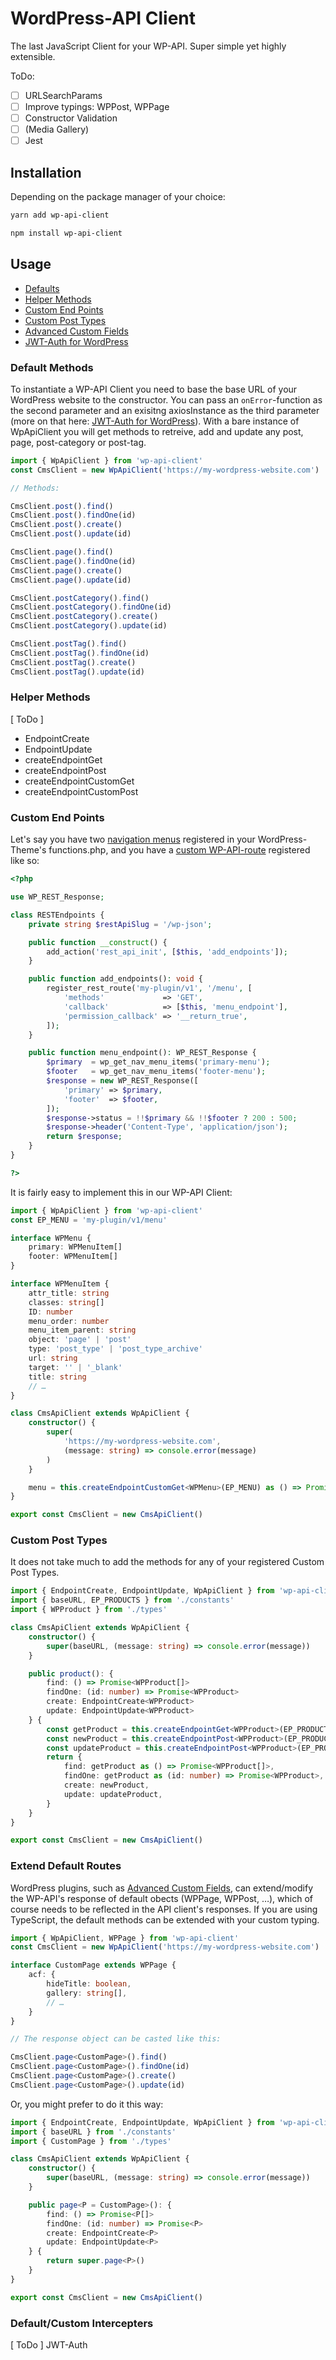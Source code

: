 # WordPress-API Client

The last JavaScript Client for your WP-API. Super simple yet highly extensible.

ToDo:

- [ ] URLSearchParams
- [ ] Improve typings: WPPost, WPPage
- [ ] Constructor Validation
- [ ] (Media Gallery)
- [ ] Jest

## Installation

Depending on the package manager of your choice:

```bash
yarn add wp-api-client
```

```bash
npm install wp-api-client
```

## Usage

- [Defaults](https://github.com/dkress59/wp-api-client#default-methods)
- [Helper Methods](https://github.com/dkress59/wp-api-client#helper-methods)
- [Custom End Points](https://github.com/dkress59/wp-api-client#custom-end-points)
- [Custom Post Types](https://github.com/dkress59/wp-api-client#custom-post-types)
- [Advanced Custom Fields](https://github.com/dkress59/wp-api-client#extend-default-routes)
- [JWT-Auth for WordPress](https://github.com/dkress59/wp-api-client#default-custom-interceptors)

### Default Methods

To instantiate a WP-API Client you need to base the base URL of your WordPress website to the constructor. You can pass an `onError`-function as the second parameter and an exisitng axiosInstance as the third parameter (more on that here: [JWT-Auth for WordPress](https://github.com/dkress59/wp-api-client#jwt-auth-for-wordpress)).
With a bare instance of WpApiClient you will get methods to retreive, add and update any post, page, post-category or post-tag.

```typescript
import { WpApiClient } from 'wp-api-client'
const CmsClient = new WpApiClient('https://my-wordpress-website.com')

// Methods:

CmsClient.post().find()
CmsClient.post().findOne(id)
CmsClient.post().create()
CmsClient.post().update(id)

CmsClient.page().find()
CmsClient.page().findOne(id)
CmsClient.page().create()
CmsClient.page().update(id)

CmsClient.postCategory().find()
CmsClient.postCategory().findOne(id)
CmsClient.postCategory().create()
CmsClient.postCategory().update(id)

CmsClient.postTag().find()
CmsClient.postTag().findOne(id)
CmsClient.postTag().create()
CmsClient.postTag().update(id)
```

### Helper Methods

[ ToDo ]

- EndpointCreate
- EndpointUpdate
- createEndpointGet
- createEndpointPost
- createEndpointCustomGet
- createEndpointCustomPost

### Custom End Points

Let's say you have two [navigation menus](https://developer.wordpress.org/reference/functions/register_nav_menu/) registered in your WordPress-Theme's functions.php, and you have a [custom WP-API-route](https://developer.wordpress.org/reference/functions/register_rest_route/) registered like so:

```php
<?php

use WP_REST_Response;

class RESTEndpoints {
    private string $restApiSlug = '/wp-json';

    public function __construct() {
        add_action('rest_api_init', [$this, 'add_endpoints']);
    }

    public function add_endpoints(): void {
        register_rest_route('my-plugin/v1', '/menu', [
            'methods'             => 'GET',
            'callback'            => [$this, 'menu_endpoint'],
            'permission_callback' => '__return_true',
        ]);
    }

    public function menu_endpoint(): WP_REST_Response {
        $primary  = wp_get_nav_menu_items('primary-menu');
        $footer   = wp_get_nav_menu_items('footer-menu');
        $response = new WP_REST_Response([
            'primary' => $primary,
            'footer'  => $footer,
        ]);
        $response->status = !!$primary && !!$footer ? 200 : 500;
        $response->header('Content-Type', 'application/json');
        return $response;
    }
}

?>
```

It is fairly easy to implement this in our WP-API Client:

```typescript
import { WpApiClient } from 'wp-api-client'
const EP_MENU = 'my-plugin/v1/menu'

interface WPMenu {
    primary: WPMenuItem[]
    footer: WPMenuItem[]
}

interface WPMenuItem {
    attr_title: string
    classes: string[]
    ID: number
    menu_order: number
    menu_item_parent: string
    object: 'page' | 'post'
    type: 'post_type' | 'post_type_archive'
    url: string
    target: '' | '_blank'
    title: string
    // …
}

class CmsApiClient extends WpApiClient {
    constructor() {
        super(
            'https://my-wordpress-website.com',
            (message: string) => console.error(message)
        )
    }

    menu = this.createEndpointCustomGet<WPMenu>(EP_MENU) as () => Promise<WPMenu>
}

export const CmsClient = new CmsApiClient()
```

### Custom Post Types

It does not take much to add the methods for any of your registered Custom Post Types.

```typescript
import { EndpointCreate, EndpointUpdate, WpApiClient } from 'wp-api-client'
import { baseURL, EP_PRODUCTS } from './constants'
import { WPProduct } from './types'

class CmsApiClient extends WpApiClient {
    constructor() {
        super(baseURL, (message: string) => console.error(message))
    }

    public product(): {
        find: () => Promise<WPProduct[]>
        findOne: (id: number) => Promise<WPProduct>
        create: EndpointCreate<WPProduct>
        update: EndpointUpdate<WPProduct>
    } {
        const getProduct = this.createEndpointGet<WPProduct>(EP_PRODUCTS)
        const newProduct = this.createEndpointPost<WPProduct>(EP_PRODUCTS)
        const updateProduct = this.createEndpointPost<WPProduct>(EP_PRODUCTS)
        return {
            find: getProduct as () => Promise<WPProduct[]>,
            findOne: getProduct as (id: number) => Promise<WPProduct>,
            create: newProduct,
            update: updateProduct,
        }
    }
}

export const CmsClient = new CmsApiClient()
```

### Extend Default Routes

WordPress plugins, such as [Advanced Custom Fields](https://www.advancedcustomfields.com/), can extend/modify the WP-API's response of default obects (WPPage, WPPost, …), which of course needs to be reflected in the API client's responses. If you are using TypeScript, the default methods can be extended with your custom typing.

```typescript
import { WpApiClient, WPPage } from 'wp-api-client'
const CmsClient = new WpApiClient('https://my-wordpress-website.com')

interface CustomPage extends WPPage {
    acf: {
        hideTitle: boolean,
        gallery: string[],
        // …
    }
}

// The response object can be casted like this:

CmsClient.page<CustomPage>().find()
CmsClient.page<CustomPage>().findOne(id)
CmsClient.page<CustomPage>().create()
CmsClient.page<CustomPage>().update(id)
```

Or, you might prefer to do it this way:

```typescript
import { EndpointCreate, EndpointUpdate, WpApiClient } from 'wp-api-client'
import { baseURL } from './constants'
import { CustomPage } from './types'

class CmsApiClient extends WpApiClient {
    constructor() {
        super(baseURL, (message: string) => console.error(message))
    }

    public page<P = CustomPage>(): {
        find: () => Promise<P[]>
        findOne: (id: number) => Promise<P>
        create: EndpointCreate<P>
        update: EndpointUpdate<P>
    } {
        return super.page<P>()
    }
}

export const CmsClient = new CmsApiClient()
```

### Default/Custom Intercepters

[ ToDo ]
JWT-Auth
